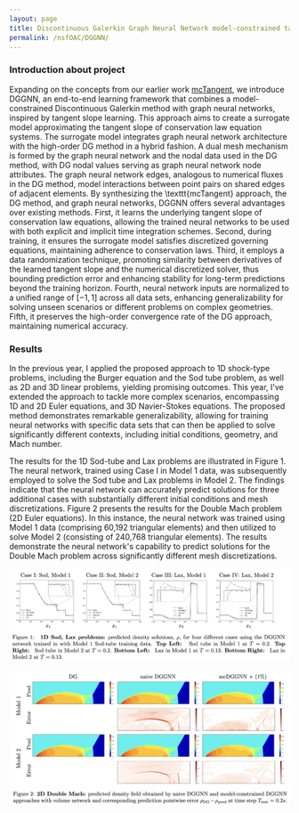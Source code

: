 ```yaml
---
layout: page
title: Discontinuous Galerkin Graph Neural Network model-constrained tangent learning approach for shock-type problems (DG-GNN mcTangent)
permalink: /nsfOAC/DGGNN/
---
```

### Introduction about project

Expanding on the concepts from our earlier work [mcTangent](https://arxiv.org/abs/2208.04995), we introduce DGGNN, an end-to-end learning framework that combines a model-constrained Discontinuous Galerkin method with graph neural networks, inspired by tangent slope learning. This approach aims to create a surrogate model approximating the tangent slope of conservation law equation systems. The surrogate model integrates graph neural network architecture with the high-order DG method in a hybrid fashion. A dual mesh mechanism is formed by the graph neural network and the nodal data used in the DG method, with DG nodal values serving as graph neural network node attributes. The graph neural network edges, analogous to numerical fluxes in the DG method, model interactions between point pairs on shared edges of adjacent elements. By synthesizing the \texttt{mcTangent} approach, the DG method, and graph neural networks, DGGNN offers several advantages over existing methods. First, it learns the underlying tangent slope of conservation law equations, allowing the trained neural networks to be used with both explicit and implicit time integration schemes. Second, during training, it ensures the surrogate model satisfies discretized governing equations, maintaining adherence to conservation laws. Third, it employs a data randomization technique, promoting similarity between derivatives of the learned tangent slope and the numerical discretized solver, thus bounding prediction error and enhancing stability for long-term predictions beyond the training horizon. Fourth, neural network inputs are normalized to a unified range of $[-1,1]$ across all data sets, enhancing generalizability for solving unseen scenarios or different problems on complex geometries. Fifth, it preserves the high-order convergence rate of the DG approach, maintaining numerical accuracy. 

### Results

In the previous year, I applied the proposed approach to 1D shock-type problems, including the Burger equation and the Sod tube problem, as well as 2D and 3D linear problems, yielding promising outcomes. This year, I've extended the approach to tackle more complex scenarios, encompassing 1D and 2D Euler equations, and 3D Navier-Stokes equations. The proposed method demonstrates remarkable generalizability, allowing for training neural networks with specific data sets that can then be applied to solve significantly different contexts, including initial conditions, geometry, and Mach number.

The results for the 1D Sod-tube and Lax problems are illustrated in Figure 1. The neural network, trained using Case I in Model 1 data, was subsequently employed to solve the Sod tube and Lax problems in Model 2. The findings indicate that the neural network can accurately predict solutions for three additional cases with substantially different initial conditions and mesh discretizations. Figure 2 presents the results for the Double Mach problem (2D Euler equations). In this instance, the neural network was trained using Model 1 data (comprising 60,192 triangular elements) and then utilized to solve Model 2 (consisting of 240,768 triangular elements). The results demonstrate the neural network's capability to predict solutions for the Double Mach problem across significantly different mesh discretizations.


![Fig1](/assets/figures/hainguyen/DGGNN_final_1.png)

![Fig2](/assets/figures/hainguyen/DGGNN_final_2.png)

